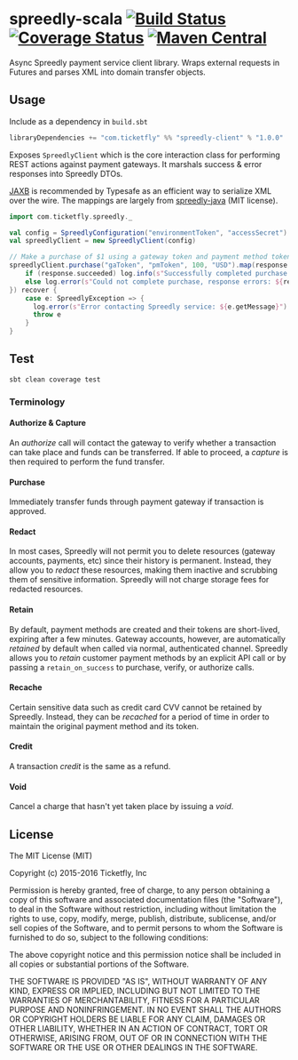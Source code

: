 spreedly-scala [![Build Status](https://travis-ci.org/Ticketfly/spreedly-scala.png)](https://travis-ci.org/Ticketfly/spreedly-scala) [![Coverage Status](https://img.shields.io/coveralls/Ticketfly/spreedly-scala.svg)](https://coveralls.io/r/Ticketfly/spreedly-scala?branch=master) [![Maven Central](https://maven-badges.herokuapp.com/maven-central/com.ticketfly/spreedly-client_2.11/badge.svg)](https://maven-badges.herokuapp.com/maven-central/com.ticketfly/spreedly-client_2.11)
==========


Async Spreedly payment service client library.  Wraps external requests in Futures and parses XML into domain transfer objects.


## Usage
Include as a dependency in `build.sbt`
```scala
libraryDependencies += "com.ticketfly" %% "spreedly-client" % "1.0.0"
```


Exposes `SpreedlyClient` which is the core interaction class for performing REST actions against payment gateways.  It marshals success & error responses into Spreedly DTOs.

[JAXB](https://www.playframework.com/documentation/2.4.x/ScalaWS) is recommended by Typesafe as an efficient way to serialize XML over the wire.  The mappings are largely from [spreedly-java](https://github.com/rjstanford/spreedly-java) (MIT license).

```scala
import com.ticketfly.spreedly._

val config = SpreedlyConfiguration("environmentToken", "accessSecret")
val spreedlyClient = new SpreedlyClient(config)

// Make a purchase of $1 using a gateway token and payment method token
spreedlyClient.purchase("gaToken", "pmToken", 100, "USD").map(response => {
    if (response.succeeded) log.info(s"Successfully completed purchase with token ${response.getToken}")
    else log.error(s"Could not complete purchase, response errors: ${response.errors.toString}")
}) recover {
    case e: SpreedlyException => {
      log.error(s"Error contacting Spreedly service: ${e.getMessage}")
      throw e
    }
}
```


## Test
```
sbt clean coverage test
```


### Terminology
#### Authorize & Capture
An *authorize* call will contact the gateway to verify whether a transaction can take place and funds can be transferred.
If able to proceed, a *capture* is then required to perform the fund transfer.

#### Purchase
Immediately transfer funds through payment gateway if transaction is approved.

#### Redact
In most cases, Spreedly will not permit you to delete resources (gateway accounts, payments, etc) since their history is permanent.
Instead, they allow you to *redact* these resources, making them inactive and scrubbing them of sensitive information.
Spreedly will not charge storage fees for redacted resources.

#### Retain
By default, payment methods are created and their tokens are short-lived, expiring after a few minutes.
Gateway accounts, however, are automatically *retained* by default when called via normal, authenticated channel.
Spreedly allows you to *retain* customer payment methods by an explicit API call or by passing a `retain_on_success` to purchase, verify, or authorize calls.

#### Recache
Certain sensitive data such as credit card CVV cannot be retained by Spreedly.
Instead, they can be *recached* for a period of time in order to maintain the original payment method and its token.

#### Credit
A transaction *credit* is the same as a refund.

#### Void
Cancel a charge that hasn't yet taken place by issuing a *void*.


## License
The MIT License (MIT)

Copyright (c) 2015-2016 Ticketfly, Inc

Permission is hereby granted, free of charge, to any person obtaining a copy
of this software and associated documentation files (the "Software"), to deal
in the Software without restriction, including without limitation the rights
to use, copy, modify, merge, publish, distribute, sublicense, and/or sell
copies of the Software, and to permit persons to whom the Software is
furnished to do so, subject to the following conditions:

The above copyright notice and this permission notice shall be included in all
copies or substantial portions of the Software.

THE SOFTWARE IS PROVIDED "AS IS", WITHOUT WARRANTY OF ANY KIND, EXPRESS OR
IMPLIED, INCLUDING BUT NOT LIMITED TO THE WARRANTIES OF MERCHANTABILITY,
FITNESS FOR A PARTICULAR PURPOSE AND NONINFRINGEMENT. IN NO EVENT SHALL THE
AUTHORS OR COPYRIGHT HOLDERS BE LIABLE FOR ANY CLAIM, DAMAGES OR OTHER
LIABILITY, WHETHER IN AN ACTION OF CONTRACT, TORT OR OTHERWISE, ARISING FROM,
OUT OF OR IN CONNECTION WITH THE SOFTWARE OR THE USE OR OTHER DEALINGS IN THE
SOFTWARE.

